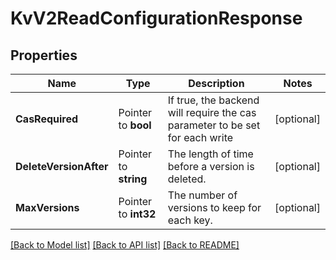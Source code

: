 # KvV2ReadConfigurationResponse


## Properties

Name | Type | Description | Notes
------------ | ------------- | ------------- | -------------
**CasRequired** | Pointer to **bool** | If true, the backend will require the cas parameter to be set for each write | [optional] 
**DeleteVersionAfter** | Pointer to **string** | The length of time before a version is deleted. | [optional] 
**MaxVersions** | Pointer to **int32** | The number of versions to keep for each key. | [optional] 





[[Back to Model list]](../README.md#documentation-for-models) [[Back to API list]](../README.md#documentation-for-api-endpoints) [[Back to README]](../README.md)


